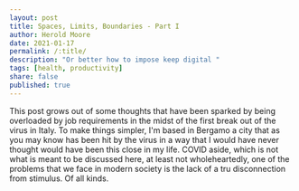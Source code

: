 ```yaml
---
layout: post
title: Spaces, Limits, Boundaries - Part I
author: Herold Moore
date: 2021-01-17
permalink: /:title/
description: "Or better how to impose keep digital "
tags: [health, productivity]
share: false
published: true
---
```


This post grows out of some thoughts that have been sparked by being overloaded by job 
requirements in the midst of the first break out of the virus in Italy. To make
things simpler, I'm based in Bergamo a city that as you may know has been hit by
the virus in a way that I would have never thought would have been this close in
my life. COVID aside, which is not what is meant to be discussed here, at least
not wholeheartedly, one of the problems that we face in modern society is the
lack of a tru disconnection from stimulus. Of all kinds.

<!-- Introduction -->
<!--   - COVID, overwork -->
<!--   - man was not constantly connected -->
<!--   - man had used to solve problems physically -->
<!-- Solution -->
<!--   - one of the two can be solved with a few tweaks in ones devices -->
